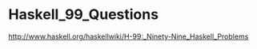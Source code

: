 Haskell_99_Questions
====================

http://www.haskell.org/haskellwiki/H-99:_Ninety-Nine_Haskell_Problems
